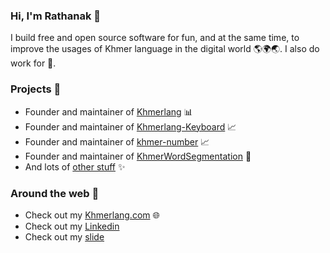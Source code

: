 ### Hi, I'm Rathanak 👋

I build free and open source software for fun, and at the same time, to improve the usages of Khmer language in the digital world 🌎🌍🌏. I also do work for 💸.

### Projects 📌

 - Founder and maintainer of [Khmerlang](https://github.com/khmerlang?q=&type=all&language=&sort=stargazers) 📊
 - Founder and maintainer of [Khmerlang-Keyboard](https://github.com/khmerlang/Khmerlang-Keyboard) 📈
 - Founder and maintainer of [khmer-number](https://github.com/khmerlang/khmer-number) 📈
 - Founder and maintainer of [KhmerWordSegmentation](https://github.com/RathanakSreang/KhmerWordSegmentation) 🧠
 - And lots of [other stuff](https://github.com/RathanakSreang?tab=repositories&q=&type=&language=&sort=stargazers) ✨


### Around the web 🧭

 - Check out my [Khmerlang.com](https://khmerlang.com/) 🌐
 - Check out my [Linkedin](http://www.linkedin.com/in/sreang-rathanak)
 - Check out my [slide](https://www.canva.com/design/DAFSB_J1eNM/DNzeIUO2T8IZZuyZmdqDZQ/view?utm_content=DAFSB_J1eNM&utm_campaign=designshare&utm_medium=link2&utm_source=sharebutton)
 
